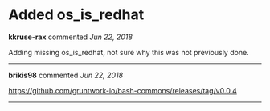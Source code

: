# Added os_is_redhat

**kkruse-rax** commented *Jun 22, 2018*

Adding missing os_is_redhat, not sure why this was not previously done.
<br />
***


**brikis98** commented *Jun 22, 2018*

https://github.com/gruntwork-io/bash-commons/releases/tag/v0.0.4
***

